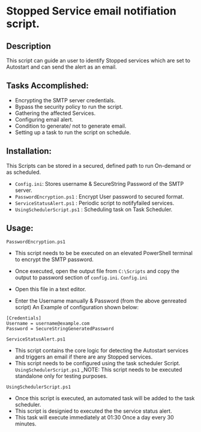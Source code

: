 # Stopped Service email notifiation script.

## Description
This script can guide an user to identify Stopped services which are set to Autostart and can send the alert as an email.

## Tasks Accomplished:
* Encrypting the SMTP server credentials.
* Bypass the security policy to run the script.
* Gathering the affected Services.
* Configuring email alert.
* Condition to generate/ not to generate email.
* Setting up a task to run the script on schedule.

## Installation:
This Scripts can be stored in a secured, defined path to run On-demand or as scheduled.

* `Config.ini`: Stores username & SecureString Password of the SMTP server.
* `PasswordEncryption.ps1` : Encrypt User password to secured format.
* `ServiceStatusAlert.ps1` : Periodic script to notifyfailed services.
* `UsingSchedulerScript.ps1` : Scheduling task on Task Scheduler.
 
 ## Usage:
 `PasswordEncryption.ps1`
* This script needs to be be executed on an elevated PowerShell terminal to encrypt the SMTP password.
* Once executed, open the output file from `C:\Scripts` and copy the output to password section of `config.ini`.
`Config.ini`

* Open this file in a text editor.
* Enter the Username manually & Password (from the above genreated script)
An Example of configuration shown below:
```
[Credentials]
Username = username@example.com
Password = SecureStringGeneratedPassword
```

`ServiceStatusAlert.ps1`
* This script contains the core logic for detecting the Autostart services and triggers an email if there are any Stopped services.
* This script needs to be configured using the task scheduler Script. `UsingSchedulerScript.ps1`
_NOTE: This script needs to be executed standalone only for testing purposes.

`UsingSchedulerScript.ps1`
* Once this script is executed, an automated task will be added to the task scheduler.
* This script is designied to executed the the service status alert.
* This task will execute immediately at 01:30 Once a day every 30 minutes.
